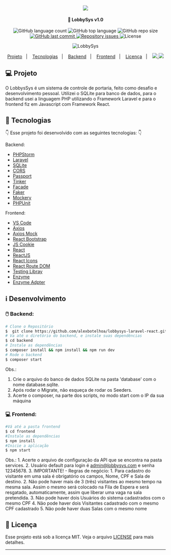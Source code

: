 <h1 align="center">
  <img src="https://user-images.githubusercontent.com/44276302/85951015-b6889b80-b936-11ea-9085-0a7209f9cb8f.png">
</h1>

<h4 align="center">
  🚀 LobbySys v1.0
</h4>

<p align="center">
  <img alt="GitHub language count" src="https://img.shields.io/github/languages/count/alexbotelhoa/lobbysys-laravel-react?color=ff0000"> 
  <img alt="GitHub top language" src="https://img.shields.io/github/languages/top/alexbotelhoa/lobbysys-laravel-react?color=%23F7DF1E">
  <img alt="GitHub repo size" src="https://img.shields.io/github/repo-size/alexbotelhoa/lobbysys-laravel-react">
  <a href="https://github.com/alexbotelhoa/lobbysys-laravel-react/commits/master">
    <img alt="GitHub last commit" src="https://img.shields.io/github/last-commit/alexbotelhoa/lobbysys-laravel-react">
  </a>
  <a href="https://github.com/alexbotelhoa/lobbysys-laravel-react/issues">
    <img alt="Repository issues" src="https://img.shields.io/github/issues/alexbotelhoa/lobbysys-laravel-react">
  </a>
  <img alt="License" src="https://img.shields.io/badge/license-MIT-brightgreen">
</p>

<p align="center">
  <img alt="LobbySys" src="https://user-images.githubusercontent.com/44276302/85958432-e4d49e00-b96b-11ea-94db-d990ec274dcc.jpg" />
</p>

<p align="center">
    <a href="#computer-projeto">Projeto</a>&nbsp;&nbsp;&nbsp;|&nbsp;&nbsp;&nbsp;
    <a href="#rocket-tecnologias">Tecnologias</a>&nbsp;&nbsp;&nbsp;|&nbsp;&nbsp;&nbsp;
    <a href="#computer_mouse-backend">Backend</a>&nbsp;&nbsp;&nbsp;|&nbsp;&nbsp;&nbsp;
    <a href="#computer-frontend">Frontend</a>&nbsp;&nbsp;&nbsp;|&nbsp;&nbsp;&nbsp;
    <a href="#memo-licença">Licença</a>&nbsp;&nbsp;&nbsp;|&nbsp;&nbsp;&nbsp;
    <a href="https://www.linkedin.com/in/alex-botelho-almeida/">
      <img src="https://img.icons8.com/color/24/000000/linkedin.png"/>
    </a>
    <a href="https://www.youtube.com/channel/UC6N_L0nZWRjcym8bnChKppw/">
      <img src="https://img.icons8.com/color/24/000000/youtube-play.png"/>
    </a>
</p>

## :computer: Projeto

O LobbysSys é um sistema de controle de portaria, feito como desafio e desenvolvimento pessoal. Utilizei o SQLite para banco de dados, para o backend usei a linguagem PHP utilizando o Framework Laravel e para o frontend fiz em Javascript com Framework React.

## :rocket: Tecnologias

:point_down: Esse projeto foi desenvolvido com as seguintes tecnologias: :point_down:

Backend:
-  [PHPStorm](https://www.jetbrains.com/pt-br/phpstorm/)
-  [Laravel](https://laravel.com/)
-  [SQLite](https://www.sqlite.org/)
-  [CORS](https://github.com/fruitcake/laravel-cors)
-  [Passport](https://laravel.com/docs/7.x/passport)
-  [Tinker](https://github.com/laravel/tinker)
-  [Facade](https://github.com/facade/ignition)
-  [Faker](https://github.com/fzaninotto/Faker)
-  [Mockery](https://github.com/mockery/mockery)
-  [PHPUnit](https://phpunit.de/)

Frontend:
-  [VS Code](https://code.visualstudio.com/)
-  [Axios](https://github.com/axios/axios)
-  [Axios Mock](https://github.com/ctimmerm/axios-mock-adapter)
-  [React Bootstrap](https://react-bootstrap.github.io/)
-  [JS Cookie](https://github.com/js-cookie/js-cookie)
-  [React](https://pt-br.reactjs.org/)
-  [ReactJS](https://reactjs.org/)
-  [React Icons](https://github.com/react-icons/react-icons)
-  [React Route DOM](https://reacttraining.com/react-router/web/guides/quick-start)
-  [Testing Libray](https://testing-library.com/)
-  [Enzyme](https://enzymejs.github.io/enzyme/)
-  [Enzyme Adpter](https://www.npmjs.com/package/enzyme-adapter-react-16)

## :information_source: Desenvolvimento

### :computer_mouse: Backend: 

```bash
# Clone o Repositório
$  git clone https://github.com/alexbotelhoa/lobbysys-laravel-react.git
# Va até o diretório do backend, e instale suas dependências
$ cd backend
# Instale as dependências
$ composer install && npm install && npm run dev
# Rode o backend 
$ composer start
```
Obs.: 
  1. Crie o arquivo do banco de dados SQLite na pasta 'database' com o nome database.sqlite.
  2. Após rodar o Migrate, não esqueça de rodar os Seeders.
  3. Acerte o composer, na parte dos scripts, no modo start com o IP da sua máquina

### :computer: Frontend: 

```bash
#Vá até a pasta frontend 
$ cd frontend 
#Instale as dependências
$ npm install 
#Inicie a aplicação 
$ npm start
```
Obs.: 1. Acerte o arquivo de configuração da API que se encontra na pasta services.
      2. Usuário default para login é admin@lobbysys.com e senha 12345678.
      3. IMPORTANTE!
        - Regras de negócio:
          1. Para cadastro do visitante em uma sala é obrigatório os campos, Nome, CPF e Sala de destino.
          2. Não pode haver mais de 3 (três) visitantes ao mesmo tempo na mesma sala. Assim o mesmo será colocado na Fila de Espera e será resgatado, automaticamente, assim que liberar uma vaga na sala pretendida.
          3. Não pode haver dois Usuários do sistema cadastrados com o mesmo CPF
          4. Não pode haver dois Visitantes cadastrado com o mesmo CPF cadastrado
          5. Não pode haver duas Salas com o mesmo nome

## :memo: Licença

Esse projeto está sob a licença MIT. Veja o arquivo [LICENSE](LICENSE.md) para mais detalhes.

---
